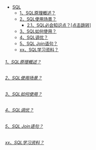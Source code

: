 * [SQL]()
    - [1、SQL原理概述？]()
    - [2、SQL使用场景？]()
        - [2.1、SQL必会知识点？[点击跳转]](../../../../../../../bigdata-project/src/main/doc/sql.md)
    - [3、SQL如何使用？]()
    - [4、SQL调优？]()
    - [5、SQL Join语句？]()
    - [xx、SQL学习资料？]()

###### [1、SQL原理概述？]()

###### [2、SQL使用场景？]()

###### [3、SQL如何使用？]()

###### [4、SQL调优？]()

###### [5、SQL Join语句？]()

###### [xx、SQL学习资料？]()
